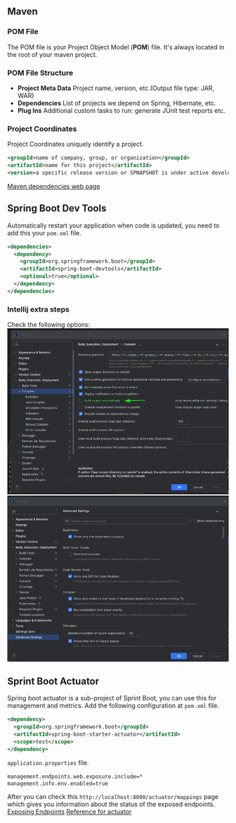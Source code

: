 

## Maven

### POM File
The POM file is your Project Object Model (**POM**) file.
It's always located in the root of your maven project.
### POM File Structure
  * **Project Meta Data** Project name, version, etc.(Output file type: JAR, WAR)
  * **Dependencies** List of projects we depend on Spring, Hibernate, etc. 
  * **Plug Ins** Additional custom tasks to run: generate JUnit test reports etc.
### Project Coordinates
Project Coordinates uniquely identify a project.
```xml
<groupId>name of company, group, or organization</groupId>
<artifactId>name for this project</artifactId>
<version>a specific release version or SPNAPSHOT is under active development</version>
```
[Maven dependencies web page](https://central.sonatype.com/)

## Spring Boot Dev Tools
Automatically restart your application when code is updated, you need to add this your `pom.xml` file.
```xml
<dependencies>
  <dependency>
    <groupId>org.springframework.boot</groupId>
    <artifactId>spring-boot-devtools</artifactId>
    <optional>true</optional>
  </dependency>
</dependencies>
```
### Intellij extra steps
Check the following options:
![build-project-automatically](./spring-concepts-assets/check-build-project-automatically.png)
![allow-auto-make-to-start](./spring-concepts-assets/allow-auto-make-to-start.png)

## Sprint Boot Actuator
Spring boot actuator is a sub-project of Sprint Boot, you can use this for management and metrics.
Add the following configuration at `pom.xml` file.
```xml
<dependency>
  <groupId>org.springframework.boot</groupId>
  <artifactId>spring-boot-starter-actuator</artifactId>
  <scope>test</scope>
</dependency>
```
`application.properties` file.
```
management.endpoints.web.exposure.include=*
management.info.env.enabled=true
```
After you can check this `http://localhost:8080/actuator/mappings` page which gives you information about the status of the exposed endpoints.
[Exposing Endpoints](https://docs.spring.io/spring-boot/docs/3.2.9/reference/html/actuator.html#actuator.endpoints.exposing)
[Reference for actuator](https://spring.io/guides/gs/actuator-service)
